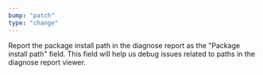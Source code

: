 ```yaml
---
bump: "patch"
type: "change"
---
```


Report the package install path in the diagnose report as the "Package install path" field. This field will help us debug issues related to paths in the diagnose report viewer.

